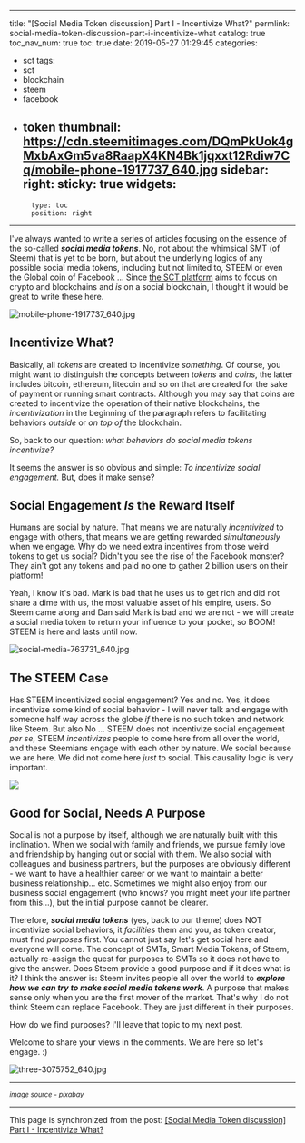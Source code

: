 
---
title: "[Social Media Token discussion] Part I - Incentivize What?"
permlink: social-media-token-discussion-part-i-incentivize-what
catalog: true
toc_nav_num: true
toc: true
date: 2019-05-27 01:29:45
categories:
- sct
tags:
- sct
- blockchain
- steem
- facebook
- token
thumbnail: https://cdn.steemitimages.com/DQmPkUok4gMxbAxGm5va8RaapX4KN4Bk1jqxxt12Rdiw7Cq/mobile-phone-1917737_640.jpg
sidebar:
    right:
        sticky: true
widgets:
    -
        type: toc
        position: right
---


I've always wanted to write a series of articles focusing on the essence of the so-called ***social media tokens***. No, not about the whimsical SMT (of Steem) that is yet to be born, but about the underlying logics of any possible social media tokens, including but not limited to, STEEM or even the Global coin of Facebook ... Since [the SCT platform](https://www.steemcoinpan.com) aims to focus on crypto and blockchains and *is* on a social blockchain, I thought it would be great to write these here.

![mobile-phone-1917737_640.jpg](https://cdn.steemitimages.com/DQmPkUok4gMxbAxGm5va8RaapX4KN4Bk1jqxxt12Rdiw7Cq/mobile-phone-1917737_640.jpg)

## Incentivize What?

Basically, all *tokens* are created to incentivize *something*. Of course, you might want to distinguish the concepts between *tokens* and *coins*, the latter includes bitcoin, ethereum, litecoin and so on that are created for the sake of payment or running smart contracts. Although you may say that coins are created to incentivize the operation of their native blockchains, the *incentivization* in the beginning of the paragraph refers to facilitating behaviors *outside* or *on top of* the blockchain.

So, back to our question: *what behaviors do social media tokens incentivize?*

It seems the answer is so obvious and simple: *To incentivize social engagement.* But, does it make sense?

## Social Engagement *Is* the Reward Itself
Humans are social by nature. That means we are naturally *incentivized* to engage with others, that means we are getting rewarded *simultaneously* when we engage. Why do we need extra incentives from those weird tokens to get us social? Didn't you see the rise of the Facebook monster? They ain't got any tokens and paid no one to gather 2 billion users on their platform! 

Yeah, I know it's bad. Mark is bad that he uses us to get rich and did not share a dime with us, the most valuable asset of his empire, users. So Steem came along and Dan said Mark is bad and we are not - we will create a social media token to return your influence to your pocket, so BOOM! STEEM is here and lasts until now.

![social-media-763731_640.jpg](https://cdn.steemitimages.com/DQmdniHk9NzkE12dY4w4Y8mH4fCtrLh1hZpVv5ScykEPi5u/social-media-763731_640.jpg)

## The STEEM Case
Has STEEM incentivized social engagement? Yes and no. Yes, it does incentivize some kind of social behavior - I will never talk and engage with someone half way across the globe *if* there is no such token and network like Steem. But also No ... STEEM does not incentivize social engagement *per se*, STEEM *incentivizes* people to come here from all over the world, and these Steemians engage with each other by nature. We social because we are here. We did not come here *just* to social. This causality logic is very important.

![](https://cdn.steemitimages.com/DQmXfytrTfimK9VvwnpR9X7i7RLMXCHyxX9UZ3NQecauVwp/image.png)

## Good for Social, Needs A Purpose
Social is not a purpose by itself, although we are naturally built with this inclination. When we social with family and friends, we pursue family love and friendship by hanging out or social with them. We also social with colleagues and business partners, but the purposes are obviously different - we want to have a healthier career or we want to maintain a better business relationship... etc. Sometimes we might also enjoy from our business social engagement (who knows? you might meet your life partner from this...), but the initial purpose cannot be clearer. 

Therefore, ***social media tokens*** (yes, back to our theme) does NOT incentivize social behaviors, it *facilities* them and you, as token creator, must find *purposes* first. You cannot just say let's get social here and everyone will come. The concept of SMTs, Smart Media Tokens, of Steem, actually re-assign the quest for purposes to SMTs so it does not have to give the answer. Does Steem provide a good purpose and if it does what is it? I think the answer is: Steem invites people all over the world to ***explore how we can try to make social media tokens work***. A purpose that makes sense only when you are the first mover of the market. That's why I do not think Steem can replace Facebook. They are just different in their purposes.

How do we find purposes? I'll leave that topic to my next post.

Welcome to share your views in the comments. We are here so let's engage. :)

![three-3075752_640.jpg](https://cdn.steemitimages.com/DQmWyXmdrcC1FF5hwrNcY8FDPZRKpUfFWov8WT65fYV3ttA/three-3075752_640.jpg)

*****
<sub>*image source - pixabay*</sub>

- - -

This page is synchronized from the post: [[Social Media Token discussion] Part I - Incentivize What?](https://steemit.com/@deanliu/social-media-token-discussion-part-i-incentivize-what)
